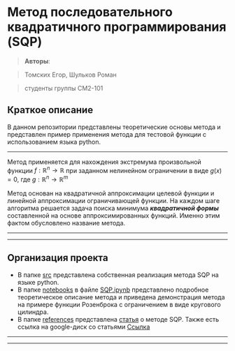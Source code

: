 # Метод последовательного квадратичного программирования (SQP)

> **Авторы**:

> Томских Егор, Шульков Роман

> студенты группы СМ2-101

## Краткое описание

В данном репозитории представлены теоретические основы метода и представлен 
пример применения метода для тестовой функции с использованием языка python.

---

Метод применяется для нахождения экстремума произвольной функции $f: \mathbb{R}^n \rightarrow \mathbb{R}$ 
при заданном нелинейном ограничении в виде $g(x)=0$, где $g: \mathbb{R}^n \rightarrow \mathbb{R}^m$ 

Метод основан на квадратичной аппроксимации целевой функции и линейной аппроксимации ограничивающей функции.
На каждом шаге алгоритма решается задача поиска минимума ***квадратичной формы*** составленной на основе аппроксимированных функций.
Именно этим фактом обусловлено название метода.

---
---

## Организация проекта

- В папке [src](https://github.com/Egar02/Optimization-methods/tree/main/src) представлена собственная реализация метода SQP на языке python.
- В папке [notebooks](https://github.com/Egar02/Optimization-methods/blob/main/notebooks/) в файле [SQP.ipynb](https://github.com/Egar02/Optimization-methods/blob/main/notebooks/SQP.ipynb) представлено подробное теоретическое описание метода
    и приведена демонстрация метода на примере функции Розенброка с ограничением в виде кругового цилиндра.
- В папке [references](https://github.com/Egar02/Optimization-methods/tree/main/references) представлена [статья](https://github.com/Egar02/Optimization-methods/blob/main/references/Sequential-Quadratic-Programming.pdf) о методе SQP. Также есть ссылка на google-диск со статьями [Ссылка](https://drive.google.com/drive/folders/1_1hbQDE_bEgR-_61vv1KuW26V7OnFEj_?usp=sharing)

---
---